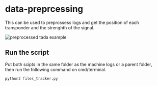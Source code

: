 # data-preprcessing
This can be used to preprossess logs and get the position of each transponder and the strenghth of the signal.

![preprocessed tada example](https://user-images.githubusercontent.com/56567743/173562366-994b246d-a8b4-48f5-b3ee-1a71e16cbd0c.png)

## Run the script

Put both scipts in the same folder as the machine logs or a parent folder, then run the following command on cmd/terminal.

```python3 files_tracker.py```
